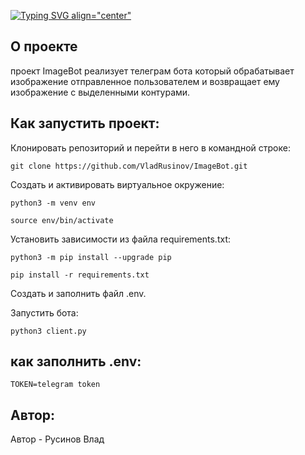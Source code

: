 [![Typing SVG align="center"](https://readme-typing-svg.herokuapp.com?color=%2336BCF7&lines=ImageBot)](https://git.io/typing-svg)
## О проекте
проект ImageBot реализует телеграм бота который обрабатывает изображение отправленное пользователем и возвращает ему изображение с выделенными контурами.

## Как запустить проект:

Клонировать репозиторий и перейти в него в командной строке:

```
git clone https://github.com/VladRusinov/ImageBot.git
```
Cоздать и активировать виртуальное окружение:

```
python3 -m venv env
```

```
source env/bin/activate
```

Установить зависимости из файла requirements.txt:

```
python3 -m pip install --upgrade pip
```

```
pip install -r requirements.txt
```

Создать и заполнить файл .env.

Запустить бота:

```
python3 client.py
```


## как заполнить .env:
```
TOKEN=telegram token
```


## Автор:

Автор - Русинов Влад
